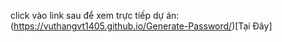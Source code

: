click vào link sau để xem trực tiếp dự án: (https://vuthangvt1405.github.io/Generate-Password/)[Tại Đây]
